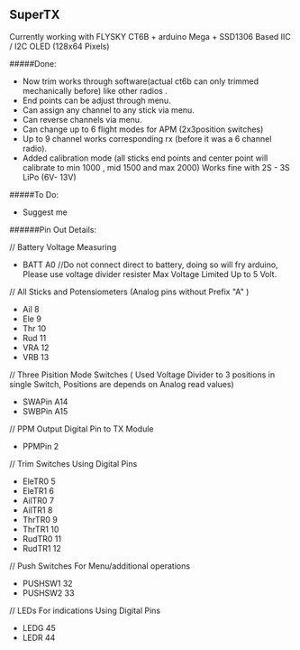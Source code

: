 ## SuperTX

Currently working with FLYSKY CT6B + arduino Mega + SSD1306 Based IIC / I2C OLED (128x64 Pixels)




#####Done:
- Now trim works through software(actual ct6b can only trimmed mechanically before) like other radios .
- End points can be adjust through menu.
- Can assign any channel to any stick via menu.
- Can reverse channels via menu.
- Can change up to 6 flight modes for APM (2x3position switches)
- Up to 9 channel works corresponding rx (before it was a 6 channel radio).
- Added calibration mode (all sticks end points and center point will calibrate to min 1000 , mid 1500 and max 2000)
Works fine with 2S - 3S LiPo (6V- 13V)

#####To Do:
- Suggest me

######Pin Out Details:

// Battery Voltage Measuring
- BATT A0 //Do not connect direct to battery, doing so will fry arduino, Please use voltage divider resister Max Voltage Limited Up to 5 Volt.

// All Sticks and Potensiometers (Analog pins without Prefix "A" )
- Ail 8
- Ele 9
- Thr 10
- Rud 11
- VRA 12
- VRB 13

// Three Pisition Mode Switches ( Used Voltage Divider to 3 positions in single Switch, Positions are depends on Analog read values)
- SWAPin A14
- SWBPin A15

// PPM Output Digital Pin to TX Module
- PPMPin 2

// Trim Switches Using Digital Pins
- EleTR0  5
- EleTR1  6
- AilTR0  7
- AilTR1  8
- ThrTR0  9
- ThrTR1  10
- RudTR0  11
- RudTR1  12

// Push Switches For Menu/additional operations
- PUSHSW1  32
- PUSHSW2  33

// LEDs For indications Using Digital Pins
- LEDG 45
- LEDR 44
